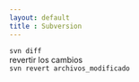 ```yaml
--- 
layout: default
title : Subversion 
---
```

`svn diff `  
revertir los cambios   
`svn revert archivos_modificado`   
